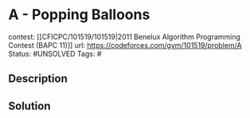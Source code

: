 # A - Popping Balloons

contest: [[CFICPC/101519/101519|2011 Benelux Algorithm Programming Contest (BAPC 11)]]
url: https://codeforces.com/gym/101519/problem/A
Status: #UNSOLVED
Tags: #

## Description

## Solution

